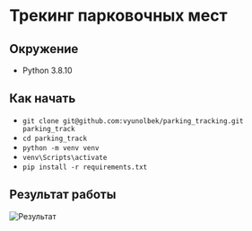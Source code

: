 # Трекинг парковочных мест

## Окружение 
* Python 3.8.10

## Как начать

* `git clone git@github.com:vyunolbek/parking_tracking.git parking_track`
* `cd parking_track`
* `python -m venv venv`
* `venv\Scripts\activate`
* `pip install -r requirements.txt`

## Результат работы
![Результат](https://user-images.githubusercontent.com/54501758/203865210-273acff8-63ef-48b8-8f71-c4aa1ba843bb.png)